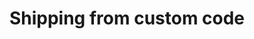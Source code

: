 ---
layout: data-source-index
title: Shipping from custom code
permalink: /data-sources/code-libraries/
---